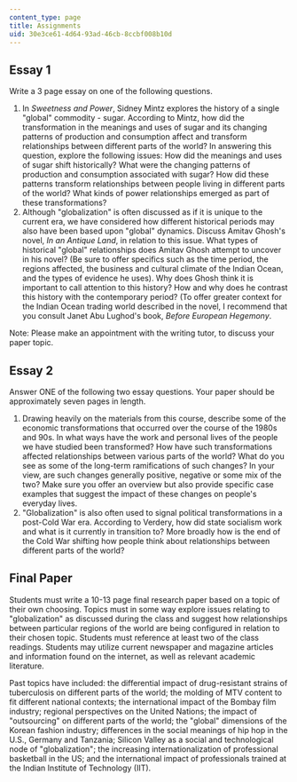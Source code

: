 ```yaml
---
content_type: page
title: Assignments
uid: 30e3ce61-4d64-93ad-46cb-8ccbf008b10d
---
```


Essay 1
-------

Write a 3 page essay on one of the following questions.

1.  In _Sweetness and Power_, Sidney Mintz explores the history of a single "global" commodity - sugar. According to Mintz, how did the transformation in the meanings and uses of sugar and its changing patterns of production and consumption affect and transform relationships between different parts of the world? In answering this question, explore the following issues: How did the meanings and uses of sugar shift historically? What were the changing patterns of production and consumption associated with sugar? How did these patterns transform relationships between people living in different parts of the world? What kinds of power relationships emerged as part of these transformations?
2.  Although "globalization" is often discussed as if it is unique to the current era, we have considered how different historical periods may also have been based upon "global" dynamics. Discuss Amitav Ghosh's novel, _In an Antique Land_, in relation to this issue. What types of historical "global" relationships does Amitav Ghosh attempt to uncover in his novel? (Be sure to offer specifics such as the time period, the regions affected, the business and cultural climate of the Indian Ocean, and the types of evidence he uses). Why does Ghosh think it is important to call attention to this history? How and why does he contrast this history with the contemporary period? (To offer greater context for the Indian Ocean trading world described in the novel, I recommend that you consult Janet Abu Lughod's book, _Before European Hegemony_.

Note: Please make an appointment with the writing tutor, to discuss your paper topic.

Essay 2
-------

Answer ONE of the following two essay questions. Your paper should be approximately seven pages in length.

1.  Drawing heavily on the materials from this course, describe some of the economic transformations that occurred over the course of the 1980s and 90s. In what ways have the work and personal lives of the people we have studied been transformed? How have such transformations affected relationships between various parts of the world? What do you see as some of the long-term ramifications of such changes? In your view, are such changes generally positive, negative or some mix of the two? Make sure you offer an overview but also provide specific case examples that suggest the impact of these changes on people's everyday lives.
2.  "Globalization" is also often used to signal political transformations in a post-Cold War era. According to Verdery, how did state socialism work and what is it currently in transition to? More broadly how is the end of the Cold War shifting how people think about relationships between different parts of the world?

Final Paper
-----------

Students must write a 10-13 page final research paper based on a topic of their own choosing. Topics must in some way explore issues relating to "globalization" as discussed during the class and suggest how relationships between particular regions of the world are being configured in relation to their chosen topic. Students must reference at least two of the class readings. Students may utilize current newspaper and magazine articles and information found on the internet, as well as relevant academic literature.

Past topics have included: the differential impact of drug-resistant strains of tuberculosis on different parts of the world; the molding of MTV content to fit different national contexts; the international impact of the Bombay film industry; regional perspectives on the United Nations; the impact of "outsourcing" on different parts of the world; the "global" dimensions of the Korean fashion industry; differences in the social meanings of hip hop in the U.S., Germany and Tanzania; Silicon Valley as a social and technological node of "globalization"; the increasing internationalization of professional basketball in the US; and the international impact of professionals trained at the Indian Institute of Technology (IIT).